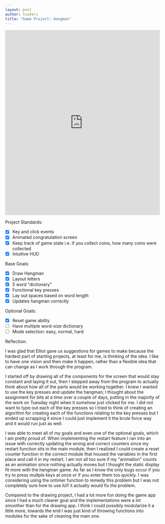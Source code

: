 ```yaml
---
layout: post
author: tsukori
title: "Game Project: Hangman"
---
```


<iframe src="https://trinket.io/embed/python/02cefbfd83" width="100%" height="600" frameborder="0" marginwidth="0" marginheight="0" allowfullscreen></iframe>

Project Standards:

- [x] Key and click events
- [x] Animated congratulation screen
- [x] Keep track of game state i.e. if you collect coins, how many coins were collected
- [x] Intuitive HUD

Base Goals:

- [x] Draw Hangman 
- [x] Layout letters
- [x] 5 word "dictionary"
- [x] Functional key presses
- [x] Lay out spaces based on word length
- [x] Updates hangman correctly

Optional Goals:

- [x] Reset game ability
- [ ] Have multiple word-size dictionary
- [ ] Mode selection: easy, normal, hard

Reflection: 

I was glad that Elliot gave us suggestions for games to make because the hardest part of starting projects, at least for me, is thinking of the idea. I like to have one vision and then make it happen, rather than a flexible idea that can change as I work through the program. 

I started off by drawing all of the components for the screen that would stay constant and laying it out, then I stepped away from the program to actually think about how all of the parts would be working together. I knew I wanted to use the key presses and update the hangman; I thought about the assignment for bits at a time over a couple of days, putting in the majority of the work on Tuesday night when it somehow just clicked for me. I did not want to type out each of the key presses so I tried to think of creating an algorithm for creating each of the functions relating to the key presses but I ended up scrapping it since I could just implement it the brute force way and it would run just as well.    

I was able to meet all of my goals and even one of the optional goals, which I am pretty proud of. When implementing the restart feature I ran into an issue with correctly updating the wrong and correct counters since my restart function sits in the main module, then I realized I could create a reset counter function in the correct module that housed the variables in the first place and call it in my restart. I am not all too sure if my "animation" counts as an animation since nothing actually moves but I thought the static display fit more with the hangman game. As far as I know the only bugs occur if you try to press multple keys at once or if you enter them too quickly. I was considering using the ontimer function to remedy this problem but I was not completely sure how to use it/if it actually would fix the problem. 

Compared to the drawing project, I had a lot more fun doing the game app since I had a much clearer goal and the implementations were a lot smoother than for the drawing app. I think I could possibly modularize it a little more, towards the end I was just kind of throwing functions into modules for the sake of cleaning the main one. 
